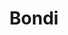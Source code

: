 ---
layout: child_layout/surfcams_live
title: Bondi
permalink: /surfcams/bondi/
user_type: public
premium: false

live_path: /surfcams/bondi/
live_stream: rtmp://streamer.swellnet.com.au/surfcams/bondi.stream
live_stream_image: http://static.swellnet.com.au/images/surfcams/bondi.jpg
live_stream_playlist: https://streamer.swellnet.com.au/surfcams/bondi.stream/playlist.m3u8

replays_path: /surfcams/bondi/replays/
replays_surfcam_id: 2

theme: theme-public
---